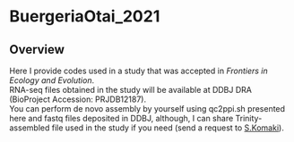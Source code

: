 # BuergeriaOtai_2021
## Overview
Here I provide codes used in a study that was accepted in _Frontiers in Ecology and Evolution_.  
RNA-seq files obtained in the study will be available at DDBJ DRA (BioProject Accession: PRJDB12187).  
You can perform de novo assembly by yourself using qc2ppi.sh presented here and fastq files deposited in DDBJ, although, I can share Trinity-assembled file used in the study if you need (send a request to [S.Komaki](https://sites.google.com/site/skomaki1987/home)).  
